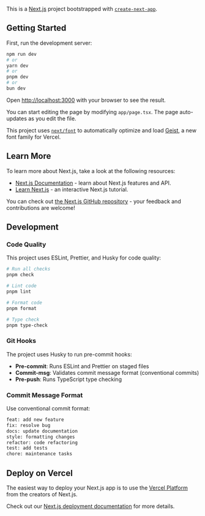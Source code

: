 This is a [Next.js](https://nextjs.org) project bootstrapped with [`create-next-app`](https://nextjs.org/docs/app/api-reference/cli/create-next-app).

## Getting Started

First, run the development server:

```bash
npm run dev
# or
yarn dev
# or
pnpm dev
# or
bun dev
```

Open [http://localhost:3000](http://localhost:3000) with your browser to see the result.

You can start editing the page by modifying `app/page.tsx`. The page auto-updates as you edit the file.

This project uses [`next/font`](https://nextjs.org/docs/app/building-your-application/optimizing/fonts) to automatically optimize and load [Geist](https://vercel.com/font), a new font family for Vercel.

## Learn More

To learn more about Next.js, take a look at the following resources:

- [Next.js Documentation](https://nextjs.org/docs) - learn about Next.js features and API.
- [Learn Next.js](https://nextjs.org/learn) - an interactive Next.js tutorial.

You can check out [the Next.js GitHub repository](https://github.com/vercel/next.js) - your feedback and contributions are welcome!

## Development

### Code Quality

This project uses ESLint, Prettier, and Husky for code quality:

```bash
# Run all checks
pnpm check

# Lint code
pnpm lint

# Format code
pnpm format

# Type check
pnpm type-check
```

### Git Hooks

The project uses Husky to run pre-commit hooks:

- **Pre-commit**: Runs ESLint and Prettier on staged files
- **Commit-msg**: Validates commit message format (conventional commits)
- **Pre-push**: Runs TypeScript type checking

### Commit Message Format

Use conventional commit format:

```bash
feat: add new feature
fix: resolve bug
docs: update documentation
style: formatting changes
refactor: code refactoring
test: add tests
chore: maintenance tasks
```

## Deploy on Vercel

The easiest way to deploy your Next.js app is to use the [Vercel Platform](https://vercel.com/new?utm_medium=default-template&filter=next.js&utm_source=create-next-app&utm_campaign=create-next-app-readme) from the creators of Next.js.

Check out our [Next.js deployment documentation](https://nextjs.org/docs/app/building-your-application/deploying) for more details.
